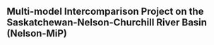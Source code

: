 ## Multi-model Intercomparison Project on the Saskatchewan-Nelson-Churchill River Basin (Nelson-MiP) 
